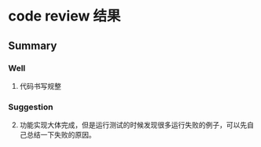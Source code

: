 # code review 结果

## Summary

### Well
1. 代码书写规整
### Suggestion
2. 功能实现大体完成，但是运行测试的时候发现很多运行失败的例子，可以先自己总结一下失败的原因。
